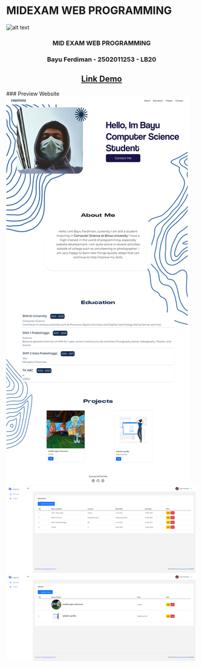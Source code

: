 # MIDEXAM WEB PROGRAMMING
![alt text](https://external-content.duckduckgo.com/iu/?u=https%3A%2F%2Fsocs.binus.ac.id%2Ffiles%2F2013%2F02%2FHeader-2.png&f=1&nofb=1&ipt=499a0a13147fe6ce20ebe9b1095ca18ace2d85c9f01e8dbfb175e61843b369ff&ipo=images)
<div style="text-align:center">
 <h3>MID EXAM WEB PROGRAMMING</p>
 <h3>Bayu Ferdiman - 2502011253 - LB20<h2>
 <a href="https://youtu.be/4H6DzlG2kSo">Link Demo</a>
</div>
### Preview Website
<div>
    <img src="./public/assets/webiste.png">
    <img src="./public/assets/website-admin.png">
    <img src="./public/assets/website-admin-02.png">
</div>

